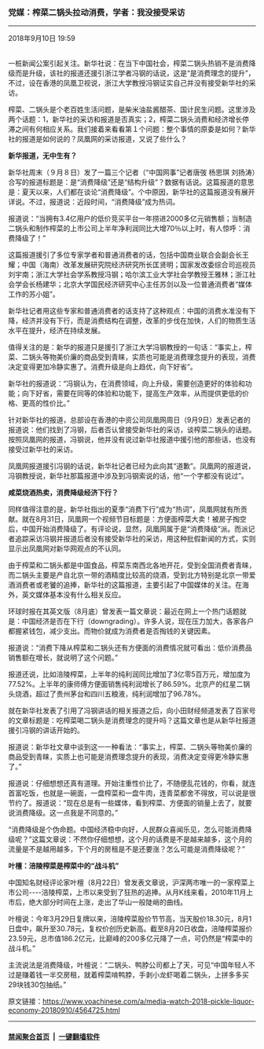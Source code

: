### 党媒：榨菜二锅头拉动消费，学者：我没接受采访
------------------------

<div class="published">
 <span class="date" title="中国时间">
  <time datetime="2018-09-10T19:59:32+08:00">
   2018年9月10日 19:59
  </time>
 </span>
</div>
<br/>
<div class="wsw">
 <p>
  一桩新闻公案引起关注。新华社说：在当下中国社会，榨菜二锅头热销不是消费降级而是升级，该社的报道还援引浙江学者冯钢的话说，这是“是消费理念的提升”，不过，设在香港的凤凰卫视说，浙江大学教授冯钢证实自己并没有接受新华社的采访。
 </p>
 <p>
  榨菜、二锅头是个老百姓生活问题，是柴米油盐酱醋茶、国计民生问题。这里涉及两个话题：1，新华社的采访和报道是否真实；2，榨菜二锅头消费和经济增长停滞之间有何相应关系。我们接着来看看第１个问题：整个事情的原委是如何？新华社的报道是如何说的？凤凰网的采访报道，又说了些什么？
 </p>
 <p>
  <strong>
   新华报道，无中生有？
  </strong>
 </p>
 <p>
  新华社周末（９月８日）发了一篇三个记者（“中国网事”记者唐弢 杨思琪 刘扬涛）合写的报道标题是：是“消费降级”还是“结构升级”？数据有话说。这篇报道的意思是：夏天以来，人们都在谈论“消费降级”。个中原因，新华社的这篇报道没有展开详说。不过，报道说：近段时间，“消费降级”成为热词。
 </p>
 <p>
  报道说：“当拥有3.4亿用户的低价竞买平台一年捞进2000多亿元销售额；当制造二锅头和制作榨菜的上市公司上半年净利润同比大增70％以上时，有人惊呼：消费降级了！”
 </p>
 <p>
  这篇报道援引了多位专家学者和普通消费者的话，包括中国商业联合会副会长王耀；中国（海南）改革发展研究院经济研究所长匡贤明；国家发改委综合司巡视员刘宇南；浙江大学社会学系教授冯钢；哈尔滨工业大学社会学教授王雅林；浙江社会学会长杨建华；北京大学国民经济研究中心主任苏剑以及一位普通消费者“媒体工作的苏小姐”。
 </p>
 <p>
  新华社记者用这些专家和普通消费者的话支持了这种观点：中国的消费水准没有下降，经济并没有下行，而是消费结构在调整，改革的步伐在加快，人们的物质生活水平在提升，经济在持续发展。
 </p>
 <p>
  值得关注的是：新华的报道只是援引了浙江大学冯钢教授的一句话：“事实上，榨菜、二锅头等物美价廉的商品受到青睐，实质也可能是消费理念提升的表现，消费决定变得更加冷静实惠了。消费升级是向上趋优，向下好省”。
 </p>
 <p>
  新华社的报道说：“冯钢认为，在消费领域，向上升级，需要创造更好的体验和功能；向下好省，需要在同等的体验和功能下，提高生产效率，从而提供更低的价格、更高的性价比。”
 </p>
 <p>
  针对新华社的报道，总部设在香港的中资公司凤凰网周日（9月9日）发表记者的报道说：他们找到了冯钢，后者否认曾接受新华社的采访，谈榨菜二锅头的话题。按照凤凰网的报道，冯钢说，他并没有说过新华社报道中援引他的那些话，也没有接受过新华社的采访。
 </p>
 <p>
  凤凰网报道援引冯钢的话说，新华社记者已经为此向其“道歉”。凤凰网的报道说，冯钢教授说，新华社那篇报道中涉及到冯钢索说的话，他“一个字都没有说过”。
 </p>
 <p>
  <strong>
   咸菜烧酒热卖，消费降级经济下行？
  </strong>
 </p>
 <p>
  同样值得注意的是，新华社指出的夏季“消费下行”成为“热词”，凤凰网就有所贡献。就在8月31日，凤凰网一个视频节目标题是：方便面榨菜大卖！被房子掏空后，中国开始消费降级了。有评论说，显然，凤凰网属于是“消费降级”派。而派记者追踪采访冯钢并报道后者没有接受新华社的采访，用这种批假新闻的方式，实则显示出凤凰网对新华网观点的不认同。
 </p>
 <p>
  由于榨菜和二锅头都是中国食品，榨菜东南西北各地开花，受到全国消费者青睐，而二锅头主要是产自北京一带的酒精度比较高的烧酒，受到北方特别是北京一带爱酒消费者或老饕的追捧，新华社的这篇报道，主要引起了中国媒体的关注。在海外，英文媒体基本没有什么相关反应。
 </p>
 <p>
  环球时报在其英文版（8月底）曾发表一篇文章说：最近在网上一个热门话题就是：中国经济是否在下行（downgrading）。许多人说，现在压力加大，各家各户都握紧钱包，减少支出。而物价就成为消费者是否掏钱的关键因素。
 </p>
 <p>
  报道说：“消费下降从榨菜和二锅头还有方便面的消费情况就可看出：低价消费品销售额在增长，就说明了这个问题。”
 </p>
 <p>
  报道还说，比如涪陵榨菜，上半年的纯利润同比增加了3亿零5百万元，增加度为77.52%。上半年的康师傅方便面销售纯利润增长了86.59%。北京产的红星二锅头烧酒，超过了贵州茅台和四川五粮液，纯利润增加了96.78%。
 </p>
 <p>
  就在新华社发表了引用了冯钢讲话的相关报道之后，向小田财经频道发表了百家号的文章标题是：吃榨菜喝二锅头是消费理念的提升吗？这篇文章也是从新华社报道援引冯钢的讲话开始的。
 </p>
 <p>
  报道说：新华社文章中谈到这一一种看法：“事实上，榨菜、二锅头等物美价廉的商品受到青睐，实质上也可能是消费理念提升的表现，消费决定变得更冷静实惠了。”
 </p>
 <p>
  报道说：仔细想想还真有道理。开始注重性价比了，不随便乱花钱的，你看，就连首富吃饭，也就是一碗面，一盘榨菜和一盘牛肉，连青菜都舍不得放，可以说是很节约了。报道说：“现在总是有一些媒体，看到榨菜、方便面的销量上去了，就要说消费降级。这一点我是不同意的。”
 </p>
 <p>
  “消费降级是个伪命题。中国经济稳中向好，人民群众喜闻乐见，怎么可能消费降级呢？”这篇文章说：不然你仔细想想，这个月的话费是不是越来越多，这个月的流量是不是越用越多，下个月的房租是不是还要涨？怎么可能是消费降级呢？”
 </p>
 <p>
  <strong>
   叶檀：涪陵榨菜是榨菜中的“战斗机”
  </strong>
 </p>
 <p>
  中国知名财经评论家叶檀（8月22日）曾发表文章说，沪深两市唯一的一家榨菜上市公司----涪陵榨菜，上市以来受到了狂热的追捧。从月K线来看，2010年11月上市后，绝大部分时间在上涨，走出了华山一般陡峭的曲线。
 </p>
 <p>
  叶檀说：今年3月29日复牌以来，涪陵榨菜股价节节高，当天股价18.30元，8月1日盘中，飙升至30.78元，复权价创历史新高。截至8月20日收盘，涪陵榨菜报价23.59元，总市值186.2亿元，比巅峰的200多亿元降了一点，可仍然是“榨菜中的战斗机。”
 </p>
 <p>
  主流说法是消费降级，叶檀说：“二锅头、鸭脖公司都上了天，可见“中国年轻人不过是赚着钱一半交房租，就着榨菜啃鸭脖，手剥小龙虾喝着二锅头，上拼多多买29块钱30包抽纸。”
 </p>
</div>

原文链接：https://www.voachinese.com/a/media-watch-2018-pickle-liquor-economy-20180910/4564725.html


------------------------
#### [禁闻聚合首页](https://github.com/gfw-breaker/banned-news/blob/master/README.md) &nbsp;|&nbsp;  [一键翻墙软件](https://github.com/gfw-breaker/nogfw/blob/master/README.md)